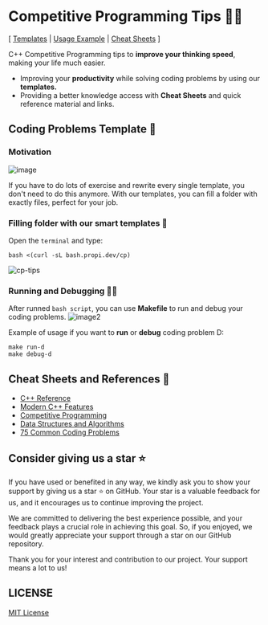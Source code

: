 # Competitive Programming Tips :ninja::dart:
[ [Templates](#filling-folder-with-our-smart-templates-mag_right) | [Usage Example](#running-and-debugging-man_technologist) | [Cheat Sheets](#cheat-sheets-and-references-page_facing_up) ]

C++ Competitive Programming tips to **improve your thinking speed**, making your life much easier.
- Improving your **productivity** while solving coding problems by using our **templates.**
- Providing a better knowledge access with **Cheat Sheets** and quick reference material and links.

## Coding Problems Template :scroll:
### Motivation
![image](https://github.com/propilideno/Competitive-Programming-Tips/assets/105776775/8d2599ac-167f-47ca-8789-3c7627996e73)

If you have to do lots of exercise and rewrite every single template, you don't need to do this anymore. With our templates, you can fill a folder with exactly files, perfect for your job.

### Filling folder with our smart templates :mag_right:
Open the `terminal` and type:
```
bash <(curl -sL bash.propi.dev/cp)
```
![cp-tips](https://github.com/propilideno/Competitive-Programming-Tips/assets/105776775/6e19a244-2361-4417-b9c6-64e72f388444)

### Running and Debugging :man_technologist:
After runned `bash script`, you can use **Makefile** to run and debug your coding problems.
![image2](https://github.com/propilideno/Competitive-Programming-Tips/assets/105776775/24fbb977-bdee-425c-8f45-e27cdea67191)

Example of usage if you want to **run** or **debug** coding problem D:
```
make run-d
make debug-d
```

## Cheat Sheets and References :page_facing_up:
- [C++ Reference](https://hackingcpp.com/cpp/cheat_sheets.html)
- [Modern C++ Features](https://github.com/AnthonyCalandra/modern-cpp-features)
- [Competitive Programming](https://github.com/hackslash-nitp/cheat-sheet)
- [Data Structures and Algorithms](https://dev.to/iuliagroza/complete-introduction-to-the-30-most-essential-data-structures-algorithms-43kd)
- [75 Common Coding Problems](https://docs.google.com/spreadsheets/d/1awb62Klhzvmx_L0-ncXwItvjkg6Ngwrczx5qYNtCZhs/edit#gid=0)

## Consider giving us a star :star:
If you have used or benefited in any way, we kindly ask you to show your support by giving us a star :star: on GitHub. Your star is a valuable feedback for us, and it encourages us to continue improving the project.

We are committed to delivering the best experience possible, and your feedback plays a crucial role in achieving this goal. So, if you enjoyed, we would greatly appreciate your support through a star on our GitHub repository.

Thank you for your interest and contribution to our project. Your support means a lot to us!

## LICENSE
[MIT License](LICENSE)
